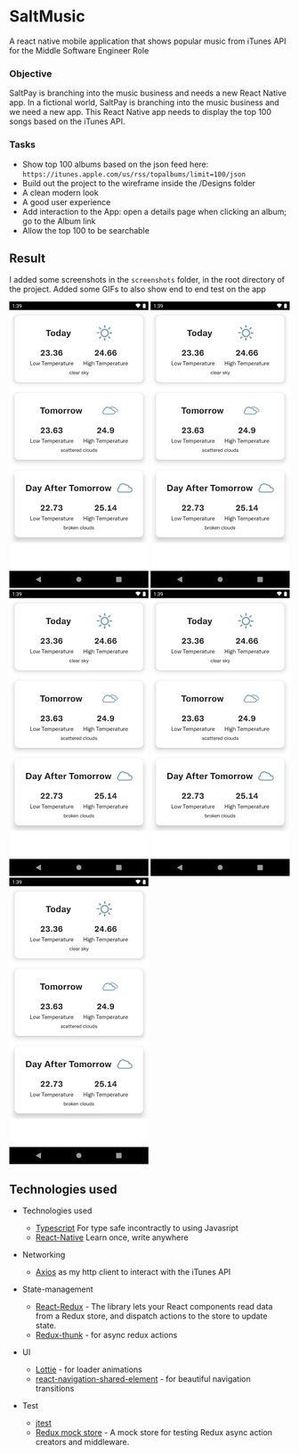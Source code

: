# SaltMusic

A react native mobile application that shows popular music from iTunes API for the Middle Software Engineer Role

### Objective

SaltPay is branching into the music business and needs a new React Native app.
In a fictional world, SaltPay is branching into the music business and we need a new app. This React Native app needs to display the top 100 songs based on the iTunes API.


### Tasks

- Show top 100 albums based on the json feed here: `https://itunes.apple.com/us/rss/topalbums/limit=100/json`
- Build out the project to the wireframe inside the /Designs folder
- A clean modern look
- A good user experience
- Add interaction to the App: open a details page when clicking an album; go to the Album link
- Allow the top 100 to be searchable

## Result
I added some screenshots in the `screenshots` folder, in the root directory of the project. Added some GIFs to also show end to end test on the app


<img src="https://github.com/jumaallan/apollo-agriculture/blob/master/screenshots/weather_light.png" width="250"/> 
<img src="https://github.com/jumaallan/apollo-agriculture/blob/master/screenshots/weather_light.png" width="250"/> <img src="https://github.com/jumaallan/apollo-agriculture/blob/master/screenshots/weather_light.png" width="250"/> <img src="https://github.com/jumaallan/apollo-agriculture/blob/master/screenshots/weather_light.png" width="250"/>
<img src="https://github.com/jumaallan/apollo-agriculture/blob/master/screenshots/weather_light.png" width="250"/> 

## Technologies used
* Technologies used
    * [Typescript](https://www.typescriptlang.org//) For type safe incontractly to using Javasript
    * [React-Native](https://reactnative.dev) Learn once, write anywhere

* Networking
    * [Axios](https://axios.com) as my http client to interact with the iTunes API
    
* State-management
    * [React-Redux](https://react-redux.js.org) - The library lets your React components read data from a Redux store, and dispatch actions to the store to update state.
    * [Redux-thunk]() - for async redux actions

* UI
    * [Lottie](https://www.npmjs.com/package/react-lottie) - for loader animations 
    * [react-navigation-shared-element](https://github.com/IjzerenHein/react-navigation-shared-element) - for beautiful navigation transitions

* Test
    * [jtest](https://jestjs.io/docs/tutorial-react)
    * [Redux mock store](https://github.com/reduxjs/redux-mock-store) - A mock store for testing Redux async action creators and middleware.

